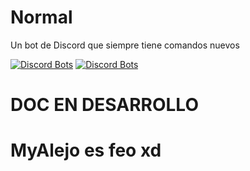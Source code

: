 # Normal
 Un bot de Discord que siempre tiene comandos nuevos

[![Discord Bots](https://top.gg/api/widget/servers/698568850651873299.svg)](https://top.gg/bot/698568850651873299)
[![Discord Bots](https://top.gg/api/widget/status/698568850651873299.svg)](https://top.gg/bot/698568850651873299)


# DOC EN DESARROLLO







































# MyAlejo es feo xd
